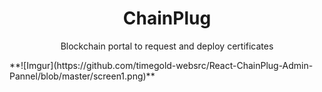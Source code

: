 <h1 align="center">ChainPlug</h1>

<div align="center">

Blockchain portal to request and deploy certificates
</div>
**![Imgur](https://github.com/timegold-websrc/React-ChainPlug-Admin-Pannel/blob/master/screen1.png)**

